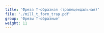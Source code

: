 ```yaml
---
title: 'Фреза Т-образная (трапецеидальная)'
file: './mill_t_form_trap.pdf'
group: 'Фрезы Т-образные'
weight: 11
---
```

